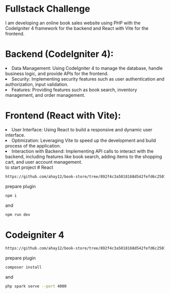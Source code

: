 # Fullstack Challenge
I am developing an online book sales website using PHP with the CodeIgniter 4 framework for the backend and React with Vite for the frontend.

# Backend (CodeIgniter 4):

<li>Data Management: Using CodeIgniter 4 to manage the database, handle business logic, and provide APIs for the frontend.</li>
<li>Security: Implementing security features such as user authentication and authorization, input validation.</li>
<li>Features: Providing features such as book search, inventory management, and order management.</li>

# Frontend (React with Vite):

<li>User Interface: Using React to build a responsive and dynamic user interface.</li>
<li>Optimization: Leveraging Vite to speed up the development and build process of the application.</li>
<li>Interaction with Backend: Implementing API calls to interact with the backend, including features like book search, adding items to the shopping cart, and user account management.</li>
to start project
# React

```bash 
https://github.com/ahay12/book-store/tree/892f4c3a5018168d542fefd6c250113d1320ffb2/book-shop.git
```
prepare plugin
```bash 
npm i
```
and
```bash
npm run dev
```
# Codeigniter 4
```bash 
https://github.com/ahay12/book-store/tree/892f4c3a5018168d542fefd6c250113d1320ffb2/CI-API.git
```
prepare plugin
```bash
composer install
```
and
```bash
php spark serve --port 4000
```
